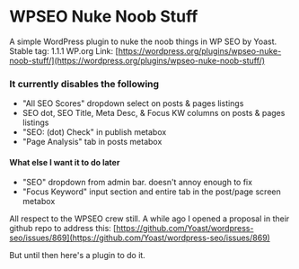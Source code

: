 WPSEO Nuke Noob Stuff
=====================

A simple WordPress plugin to nuke the noob things in WP SEO by Yoast.
Stable tag: 1.1.1
WP.org Link: [https://wordpress.org/plugins/wpseo-nuke-noob-stuff/](https://wordpress.org/plugins/wpseo-nuke-noob-stuff/)

### It currently disables the following
* "All SEO Scores" dropdown select on posts & pages listings
* SEO dot, SEO Title, Meta Desc, & Focus KW columns on posts & pages listings
* "SEO: (dot) Check" in publish metabox
* "Page Analysis" tab in posts metabox

#### What else I want it to do later
* "SEO" dropdown from admin bar. doesn't annoy enough to fix
* "Focus Keyword" input section and entire tab in the post/page screen metabox

All respect to the WPSEO crew still. A while ago I opened a proposal in their github repo to address this: [https://github.com/Yoast/wordpress-seo/issues/869](https://github.com/Yoast/wordpress-seo/issues/869)

But until then here's a plugin to do it.
